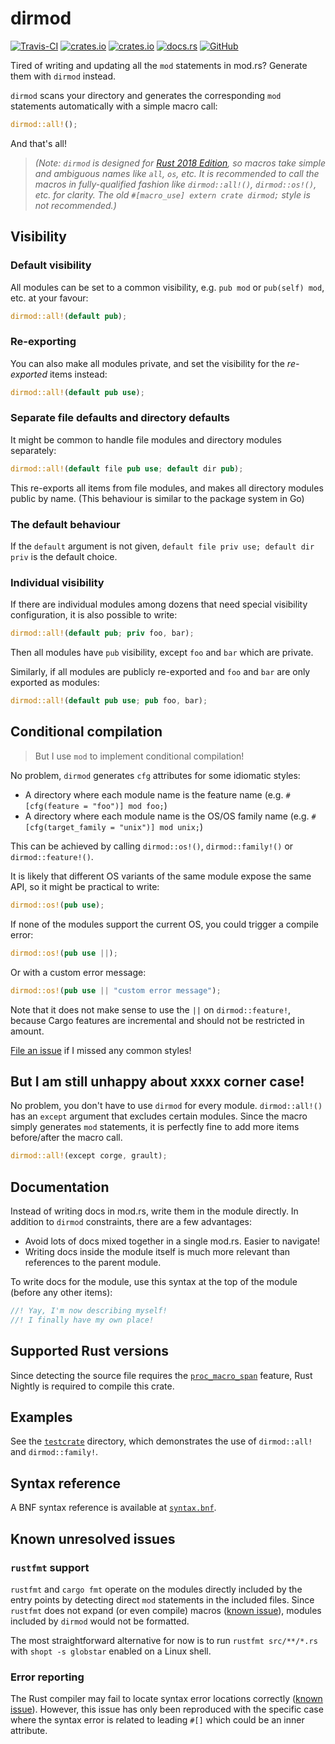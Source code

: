 
# dirmod
[![Travis-CI](https://travis-ci.com/SOF3/dirmod.svg?branch=master)](https://travis-ci.om/SOF3/dirmod)
[![crates.io](https://img.shields.io/crates/v/dirmod.svg)](https://crates.io/crates/dirmod)
[![crates.io](https://img.shields.io/crates/d/dirmod.svg)](https://crates.io/crates/dirmod)
[![docs.rs](https://docs.rs/dirmod/badge.svg)](https://sof3.github.io/dirmod/)
[![GitHub](https://img.shields.io/github/stars/SOF3/dirmod?style=social)](https://github.com/SOF3/dirmod)

Tired of writing and updating all the `mod` statements in mod.rs?
Generate them with `dirmod` instead.

`dirmod` scans your directory and generates the corresponding `mod` statements automatically
with a simple macro call:

```rust
dirmod::all!();
```

And that's all!

> *(Note: `dirmod` is designed for [Rust 2018 Edition][rust-2018],
so macros take simple and ambiguous names like `all`, `os`, etc.
It is recommended to call the macros in fully-qualified fashion
like `dirmod::all!()`, `dirmod::os!()`, etc. for clarity.
The old `#[macro_use] extern crate dirmod;` style is not recommended.)*

## Visibility
### Default visibility
All modules can be set to a common visibility,
e.g. `pub mod` or `pub(self) mod`, etc. at your favour:

```rust
dirmod::all!(default pub);
```

### Re-exporting
You can also make all modules private, and set the visibility for the *re-exported* items instead:

```rust
dirmod::all!(default pub use);
```

### Separate file defaults and directory defaults
It might be common to handle file modules and directory modules separately:

```rust
dirmod::all!(default file pub use; default dir pub);
```

This re-exports all items from file modules, and makes all directory modules public by name.
(This behaviour is similar to the package system in Go)

### The default behaviour
If the `default` argument is not given, `default file priv use; default dir priv` is the default
choice.

### Individual visibility
If there are individual modules among dozens that need special visibility configuration,
it is also possible to write:

```rust
dirmod::all!(default pub; priv foo, bar);
```

Then all modules have `pub` visibility,
except `foo` and `bar` which are private.

Similarly, if all modules are publicly re-exported and `foo` and `bar` are only exported as modules:
```rust
dirmod::all!(default pub use; pub foo, bar);
```

## Conditional compilation
> But I use `mod` to implement conditional compilation!

No problem, `dirmod` generates `cfg` attributes for some idiomatic styles:
- A directory where each module name is the feature name (e.g. `#[cfg(feature = "foo")] mod foo;`)
- A directory where each module name is the OS/OS family name (e.g. `#[cfg(target_family = "unix")] mod unix;`)

This can be achieved by calling `dirmod::os!()`, `dirmod::family!()` or `dirmod::feature!()`.

It is likely that different OS variants of the same module expose the same API,
so it might be practical to write:

```rust
dirmod::os!(pub use);
```

If none of the modules support the current OS, you could trigger a compile error:

```rust
dirmod::os!(pub use ||);
```

Or with a custom error message:

```rust
dirmod::os!(pub use || "custom error message");
```

Note that it does not make sense to use the `||` on `dirmod::feature!`,
because Cargo features are incremental and should not be restricted in amount.

[File an issue][gh-issues] if I missed any common styles!

## But I am still unhappy about xxxx corner case!
No problem, you don't have to use `dirmod` for every module.
`dirmod::all!()` has an `except` argument that excludes certain modules.
Since the macro simply generates `mod` statements,
it is perfectly fine to add more items before/after the macro call.

```rust
dirmod::all!(except corge, grault);
```

## Documentation
Instead of writing docs in mod.rs, write them in the module directly.
In addition to `dirmod` constraints, there are a few advantages:

- Avoid lots of docs mixed together in a single mod.rs. Easier to navigate!
- Writing docs inside the module itself is much more relevant than references to the parent module.

To write docs for the module, use this syntax at the top of the module (before any other items):

```rust
//! Yay, I'm now describing myself!
//! I finally have my own place!
```

## Supported Rust versions
Since detecting the source file requires the [`proc_macro_span`][proc-macro-span-issue] feature,
Rust Nightly is required to compile this crate.

## Examples
See the [`testcrate`][testcrate-blob] directory, which demonstrates the use of `dirmod::all!` and `dirmod::family!`.

## Syntax reference
A BNF syntax reference is available at [`syntax.bnf`][bnf-blob].

## Known unresolved issues
### `rustfmt` support
`rustfmt` and `cargo fmt` operate on the modules directly included by the entry points
by detecting direct `mod` statements in the included files.
Since `rustfmt` does not expand (or even compile) macros ([known issue][rustfmt-issue]),
modules included by `dirmod` would not be formatted.

The most straightforward alternative for now is to run `rustfmt src/**/*.rs`
with `shopt -s globstar` enabled on a Linux shell.

### Error reporting
The Rust compiler may fail to locate syntax error locations correctly
([known issue][compiler-issue]).
However, this issue has only been reproduced with the specific case
where the syntax error is related to leading `#[]` which could be an inner attribute.

[rust-2018]: https://doc.rust-lang.org/edition-guide/rust-2018/index.html
[gh-issues]: https://github.com/SOF3/dirmod
[proc-macro-span-issue]: https://github.com/rust-lang/rust/issues/54725
[testcrate-blob]: https://github.com/SOF3/dirmod/tree/master/testcrate
[bnf-blob]: https://github.com/SOF3/dirmod/blob/master/syntax.bnf
[rustfmt-issue]: https://github.com/rust-lang/rustfmt/issues/3253
[compiler-issue]: https://github.com/rust-lang/rust/issues/66071
